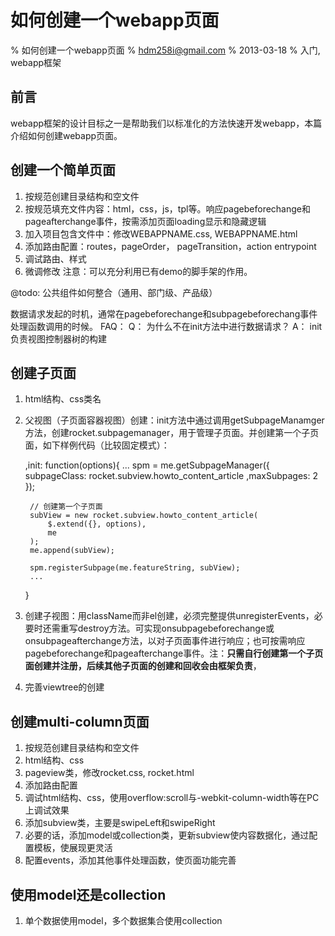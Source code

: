 # 如何创建一个webapp页面

% 如何创建一个webapp页面
% hdm258i@gmail.com
% 2013-03-18
% 入门, webapp框架

## 前言

webapp框架的设计目标之一是帮助我们以标准化的方法快速开发webapp，本篇介绍如何创建webapp页面。

## 创建一个简单页面

1. 按规范创建目录结构和空文件
2. 按规范填充文件内容：html，css，js，tpl等。响应pagebeforechange和pageafterchange事件，按需添加页面loading显示和隐藏逻辑
3. 加入项目包含文件中：修改WEBAPPNAME.css, WEBAPPNAME.html
4. 添加路由配置：routes，pageOrder， pageTransition，action entrypoint
5. 调试路由、样式
6. 微调修改
注意：可以充分利用已有demo的脚手架的作用。

@todo: 公共组件如何整合（通用、部门级、产品级）

数据请求发起的时机，通常在pagebeforechange和subpagebeforechang事件处理函数调用的时候。
FAQ：
Q： 为什么不在init方法中进行数据请求？
A： init负责视图控制器树的构建

## 创建子页面

1. html结构、css类名
2. 父视图（子页面容器视图）创建：init方法中通过调用getSubpageManamger方法，创建rocket.subpagemanager，用于管理子页面。并创建第一个子页面，如下样例代码（比较固定模式）：

    ,init: function(options){
        ...
        spm = me.getSubpageManager({    
            subpageClass: rocket.subview.howto_content_article
            ,maxSubpages: 2
        });                
                        
        // 创建第一个子页面
        subView = new rocket.subview.howto_content_article(
            $.extend({}, options),          
            me             
        );
        me.append(subView);
                        
        spm.registerSubpage(me.featureString, subView);
        ...
    }

3. 创建子视图：用className而非el创建，必须完整提供unregisterEvents，必要时还需重写destroy方法。可实现onsubpagebeforechange或onsubpageafterchange方法，以对子页面事件进行响应；也可按需响应pagebeforechange和pageafterchange事件。注：**只需自行创建第一个子页面创建并注册，后续其他子页面的创建和回收会由框架负责**，
4. 完善viewtree的创建

## 创建multi-column页面

1. 按规范创建目录结构和空文件
2. html结构、css
3. pageview类，修改rocket.css, rocket.html
4. 添加路由配置
5. 调试html结构、css，使用overflow:scroll与-webkit-column-width等在PC上调试效果
6. 添加subview类，主要是swipeLeft和swipeRight
7. 必要的话，添加model或collection类，更新subview使内容数据化，通过配置模板，使展现更灵活
8. 配置events，添加其他事件处理函数，使页面功能完善

## 使用model还是collection

1. 单个数据使用model，多个数据集合使用collection
